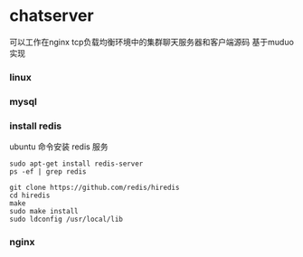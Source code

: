 # chatserver
可以工作在nginx tcp负载均衡环境中的集群聊天服务器和客户端源码  基于muduo实现

### linux




### mysql



### install redis 


ubuntu 命令安装 redis 服务
```shell
sudo apt-get install redis-server
ps -ef | grep redis
```

```shell
git clone https://github.com/redis/hiredis
cd hiredis
make
sudo make install
sudo ldconfig /usr/local/lib
```

### nginx





